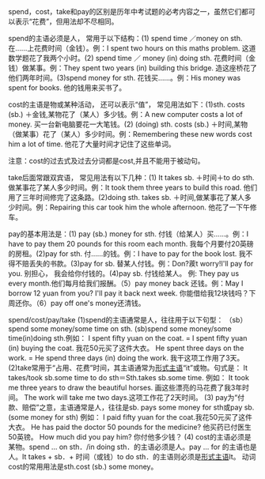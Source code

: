 spend，cost，take和pay的区别是历年中考试题的必考内容之一，虽然它们都可以表示“花费”，但用法却不尽相同。

spend的主语必须是人， 常用于以下结构：(1) spend time ／money on sth. 在……上花费时间（金钱）。例：I spent two hours on this maths problem. 这道数学题花了我两个小时。(2) spend time ／ money (in) doing sth. 花费时间（金钱）做某事。例：They spent two years (in) building this bridge. 造这座桥花了他们两年时间。(3)spend money for sth. 花钱买……。例：His money was spent for books. 他的钱用来买书了。

cost的主语是物或某种活动， 还可以表示“值”， 常见用法如下：(1)sth. costs (sb.) ＋金钱,某物花了（某人）多少钱。例：A new computer costs a lot of money. 买一台新电脑要花一大笔钱。(2) (doing) sth. costs (sb.) ＋时间,某物（做某事）花了（某人）多少时间。例：Remembering these new words cost him a lot of time. 他花了大量时间才记住了这些单词。

注意：cost的过去式及过去分词都是cost,并且不能用于被动句。

take后面常跟双宾语， 常见用法有以下几种：(1) It takes sb. ＋时间＋to do sth. 做某事花了某人多少时间。例：It took them three years to build this road. 他们用了三年时间修完了这条路。(2)doing sth. takes sb. ＋时间,做某事花了某人多少时间。例：Repairing this car took him the whole afternoon. 他花了一下午修车。

pay的基本用法是：(1) pay (sb.) money for sth. 付钱（给某人）买……。例：I have to pay them 20 pounds for this room each month. 我每个月要付20英磅的房租。(2)pay for sth. 付……的钱。例：I have to pay for the book lost. 我不得不赔丢失的书款。(3)pay for sb. 替某人付钱。例：Don?蒺t worry!I'll pay for you. 别担心， 我会给你付钱的。(4)pay sb. 付钱给某人。 例: They pay us every month.他们每月给我们报酬。（5）pay money back 还钱。例：May I borrow 12 yuan from you? I'll pay it back next week. 你能借给我12块钱吗？下周还你。（6）pay off one's money还清钱。

spend/cost/pay/take
(1)spend的主语通常是人，往往用于以下句型：
（sb）spend some money/some time on sth.
(sb)spend some money/some time(in)doing sth.例如：
I spent fifty yuan on the coat.
= I spent fifty yuan (in) buying the coat. 我花50元买了这件大衣。
He spent three days on the work.
= He spend three days (in) doing the work. 我干这项工作用了3天。
(2)take常用于“占用、花费”时间，其主语通常为[形式主语](https://www.baidu.com/s?wd=%E5%BD%A2%E5%BC%8F%E4%B8%BB%E8%AF%AD&tn=SE_PcZhidaonwhc_ngpagmjz&rsv_dl=gh_pc_zhidao)“it”或物。句式是：
It takes/took sb.some time to do sth＝Sth.takes sb.some time. 例如：
It took me three years to draw the beautiful horses.
画这些漂亮的马花费了我3年时间。
The work will take me two days.这项工作花了2天时间。
(3) pay为“付款、赔偿”之意，主语通常是人，往往是sb. pays some money for sth或pay sb.(some money for sth) 例如：
I paid fifty yuan for the coat.我花50元买了这件大衣。
He has paid the doctor 50 pounds for the medicine? 他买药已付医生50英镑。
How much did you pay him? 你付他多少钱？
(4) cost的主语必须是某物。spend … on sth．/in doing sth．的主语必须是人。pay … for 的主语也是人。It takes + sb．+ 时间（或钱）to do sth．的主语则必须是[形式主语](https://www.baidu.com/s?wd=%E5%BD%A2%E5%BC%8F%E4%B8%BB%E8%AF%AD&tn=SE_PcZhidaonwhc_ngpagmjz&rsv_dl=gh_pc_zhidao)It。 动词cost的常用用法是sth.cost (sb.) some money。
